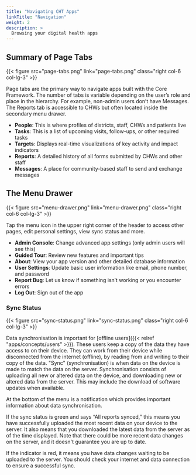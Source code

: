 ```yaml
---
title: "Navigating CHT Apps"
linkTitle: "Navigation"
weight: 2
description: >
  Browsing your digital health apps
---
```


## Summary of Page Tabs

{{< figure src="page-tabs.png" link="page-tabs.png" class="right col-6 col-lg-3" >}}

Page tabs are the primary way to navigate apps built with the Core Framework. The number of tabs is variable depending on the user’s role and place in the hierarchy. For example, non-admin users don’t have Messages. The Reports tab is accessible to CHWs but often located inside the secondary menu drawer.
- **People​**: This is where profiles of districts, staff, CHWs and patients live
- **Tasks​**: This is a list of upcoming visits, follow-ups, or other required tasks
- **Targets**: Displays real-time visualizations of key activity and impact indicators
- **Reports​**: A detailed history of all forms submitted by CHWs and other staff
- **Messages​**: A place for community-based staff to send and exchange messages

## The Menu Drawer

{{< figure src="menu-drawer.png" link="menu-drawer.png" class="right col-6 col-lg-3" >}}

Tap the menu icon in the upper right corner of the header to access other pages, edit personal settings, view sync status and more.
- **Admin Console**: Change advanced app settings (only admin users will see this)
- **Guided Tour**: Review new features and important tips
- **About**: View your app version and other detailed database information 
- **User Settings**: Update basic user information like email, phone number, and password
- **Report Bug**: Let us know if something isn’t working or you encounter errors
- **Log Out**: Sign out of the app

### Sync Status

{{< figure src="sync-status.png" link="sync-status.png" class="right col-6 col-lg-3" >}}

Data synchronisation is important for [offline users]({{< relref "apps/concepts/users" >}}). These users keep a copy of the data they have access to on their device. They can work from their device while disconnected from the internet (offline), by reading from and writing to their copy of the data. "Sync" (synchronisation) is when data on the device is made to match the data on the server. Synchronisation consists of uploading all new or altered data on the device, and downloading new or altered data from the server. This may include the download of software updates when available.

At the bottom of the menu is a notification which provides important information about data synchronisation.

If the sync status is green and says “All reports synced,” this means you have successfully uploaded the most recent data on your device to the server. It also means that you downloaded the latest data from the server as of the time displayed. Note that there could be more recent data changes on the server, and it doesn't guarantee you are up to date.

If the indicator is red, it means you have data changes waiting to be uploaded to the server. You should check your internet and data connection to ensure a successful sync.

